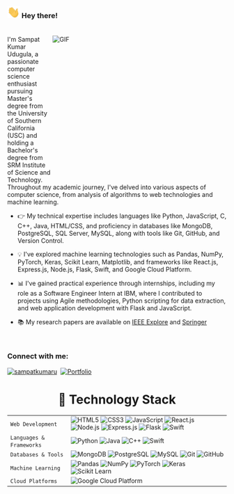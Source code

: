 

### <img src="https://github.com/vishant-mehta/vishant-mehta/blob/main/hello.gif" width="29px"> Hey there! <br><br>

<img align="right" alt="GIF" src="https://camo.githubusercontent.com/7de37139d0b4c1ce40865e799b446c0e963a3dd8fb68d239707237c40604fa3d/68747470733a2f2f63646e2e6472696262626c652e636f6d2f75736572732f3733303730332f73637265656e73686f74732f363538313234332f6176656e746f2e676966" width="400" height="340" />



I'm Sampat Kumar Udugula, a passionate computer science enthusiast pursuing Master's degree from the University of Southern California (USC) and holding a Bachelor's degree from SRM Institute of Science and Technology. Throughout my academic journey, I've delved into various aspects of computer science, from analysis of algorithms to web technologies and machine learning.

- 👉 My technical expertise includes languages like Python, JavaScript, C, C++, Java, HTML/CSS, and proficiency in databases like MongoDB, PostgreSQL, SQL Server, MySQL, along with tools like Git, GitHub, and Version Control.

- 💡 I've explored machine learning technologies such as Pandas, NumPy, PyTorch, Keras, Scikit Learn, Matplotlib, and frameworks like React.js, Express.js, Node.js, Flask, Swift, and Google Cloud Platform.

- 📊 I've gained practical experience through internships, including my role as a Software Engineer Intern at IBM, where I contributed to projects using Agile methodologies, Python scripting for data extraction, and web application development with Flask and JavaScript.

- 📚 My research papers are available on [IEEE Explore](https://ieeexplore.ieee.org/document/9702842) and [Springer](https://link.springer.com/chapter/10.1007/978-981-19-1844-5_14)



<br />

<h3 align="left">Connect with me:</h3>
<p align="left">

<a href="https://linkedin.com/in/sampatkumaru" target="_blank"><img src="https://img.shields.io/badge/LinkedIn-0077B5?style=for-the-badge&logo=linkedin&logoColor=white" alt="sampatkumaru" /></a>&nbsp;
<a href="https://sampat20.github.io/Portfolio" target="_blank"><img src="https://img.shields.io/badge/Portfolio-%23007D00.svg?&style=for-the-badge&logo=Portfolio&logoColor=white" alt="Portfolio" /></a>

</p>



<h1 align="center"> 🚀 Technology Stack</h1>

|               |           |
|       ---     |    ---    |
| `Web Development`     | ![HTML5](https://img.shields.io/badge/-HTML5-CC2400?style=for-the-badge&logo=html5&logoColor=white) ![CSS3](https://img.shields.io/badge/-CSS3-E24800?style=for-the-badge&logo=css3) ![JavaScript](https://img.shields.io/badge/-JavaScript-FE7601?style=for-the-badge&logo=javascript) ![React.js](https://img.shields.io/badge/react-%2320232a.svg?style=for-the-badge&logo=react&logoColor=%2361DAFB) ![Node.js](https://img.shields.io/badge/node.js-6DA55F?style=for-the-badge&logo=node.js&logoColor=white) ![Express.js](https://img.shields.io/badge/Express.js-000000?style=for-the-badge&logo=express&logoColor=white) ![Flask](https://img.shields.io/badge/flask-%23000.svg?style=for-the-badge&logo=flask&logoColor=white) ![Swift](https://img.shields.io/badge/Swift-FA7343?style=for-the-badge&logo=swift&logoColor=white) |
| `Languages & Frameworks`   | ![Python](https://img.shields.io/badge/Python-14354C?style=for-the-badge&logo=python&logoColor=white) ![Java](https://img.shields.io/badge/-java-%23ED8B00?style=for-the-badge&logo=Java&logoColor=white) ![C++](https://img.shields.io/badge/-C++-00599C?style=for-the-badge&logo=c%2B%2B&logoColor=white) ![Swift](https://img.shields.io/badge/Swift-FA7343?style=for-the-badge&logo=swift&logoColor=white) |
| `Databases & Tools`       | ![MongoDB](https://img.shields.io/badge/MongoDB-%234ea94b.svg?style=for-the-badge&logo=mongodb&logoColor=white) ![PostgreSQL](https://img.shields.io/badge/PostgreSQL-316192?style=for-the-badge&logo=postgresql&logoColor=white) ![MySQL](https://img.shields.io/badge/MySQL-00000F?style=for-the-badge&logo=mysql&logoColor=white) ![Git](https://img.shields.io/badge/Git-F05032?style=for-the-badge&logo=git&logoColor=white) ![GitHub](https://img.shields.io/badge/GitHub-100000?style=for-the-badge&logo=github&logoColor=white) |
| `Machine Learning` | ![Pandas](https://img.shields.io/badge/pandas-%23150458.svg?style=for-the-badge&logo=pandas&logoColor=white) ![NumPy](https://img.shields.io/badge/numpy-%23013243.svg?style=for-the-badge&logo=numpy&logoColor=white) ![PyTorch](https://img.shields.io/badge/PyTorch-%23EE4C2C.svg?style=for-the-badge&logo=PyTorch&logoColor=white) ![Keras](https://img.shields.io/badge/Keras-%23D00000.svg?style=for-the-badge&logo=Keras&logoColor=white) ![Scikit Learn](https://img.shields.io/badge/scikit--learn-%23F7931E.svg?style=for-the-badge&logo=scikit-learn&logoColor=white) |
| `Cloud Platforms` | ![Google Cloud Platform](https://img.shields.io/badge/Google%20Cloud-4285F4?style=for-the-badge&logo=google-cloud&logoColor=white) |


<br/>
